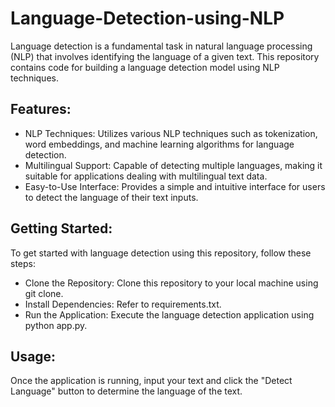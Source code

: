 # Language-Detection-using-NLP

Language detection is a fundamental task in natural language processing (NLP) that involves identifying the language of a given text. This repository contains code for building a language detection model using NLP techniques.

## Features:
* NLP Techniques: Utilizes various NLP techniques such as tokenization, word embeddings, and machine learning algorithms for language detection.
* Multilingual Support: Capable of detecting multiple languages, making it suitable for applications dealing with multilingual text data.
* Easy-to-Use Interface: Provides a simple and intuitive interface for users to detect the language of their text inputs.
  
## Getting Started:
To get started with language detection using this repository, follow these steps:

* Clone the Repository: Clone this repository to your local machine using git clone.
* Install Dependencies: Refer to requirements.txt.
* Run the Application: Execute the language detection application using python app.py.

## Usage:
Once the application is running, input your text and click the "Detect Language" button to determine the language of the text.
